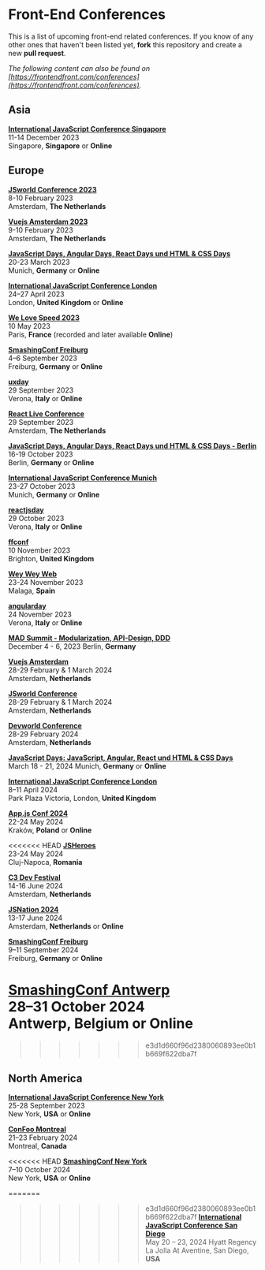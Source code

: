 # Front-End Conferences

This is a list of upcoming front-end related conferences. If you know of any other ones that haven't been listed yet, **fork** this repository and create a new **pull request**.

*The following content can also be found on [https://frontendfront.com/conferences](https://frontendfront.com/conferences).*

## Asia

[**International JavaScript Conference Singapore**](https://javascript-conference.com/singapore/)  
11-14 December 2023  
Singapore, **Singapore** or **Online**

## Europe

[**JSworld Conference 2023**](https://jsworldconference.com)  
8-10 February 2023  
Amsterdam, **The Netherlands**

[**Vuejs Amsterdam 2023**](https://vuejs.amsterdam)  
9-10 February 2023  
Amsterdam, **The Netherlands**

[**JavaScript Days, Angular Days, React Days und HTML & CSS Days**](https://javascript-days.de/muenchen/)  
20-23 March 2023  
Munich, **Germany** or **Online**

[**International JavaScript Conference London**](https://javascript-conference.com/london)  
24–27 April 2023  
London, **United Kingdom** or **Online**

[**We Love Speed 2023**](https://www.welovespeed.com/2023/)  
10 May 2023  
Paris, **France** (recorded and later available **Online**)

[**SmashingConf Freiburg**](https://smashingconf.com/freiburg-2023/)  
4–6 September 2023  
Freiburg, **Germany** or **Online**

[**uxday**](https://2023.uxday.it/)  
29 September 2023  
Verona, **Italy** or **Online**

[**React Live Conference**](https://reactlive.nl/)  
29 September 2023  
Amsterdam, **The Netherlands**

[**JavaScript Days, Angular Days, React Days und HTML & CSS Days - Berlin**](https://javascript-days.de/berlin/)  
16-19 October 2023  
Berlin, **Germany** or **Online**

[**International JavaScript Conference Munich**](https://javascript-conference.com/munich/)  
23-27 October 2023  
Munich, **Germany** or **Online**

[**reactjsday**](https://2023.reactjsday.it/)  
29 October 2023  
Verona, **Italy** or **Online**

[**ffconf**](https://2023.ffconf.org/)  
10 November 2023  
Brighton, **United Kingdom**

[**Wey Wey Web**](https://www.weyweyweb.com/)  
23-24 November 2023  
Malaga, **Spain** 

[**angularday**](https://www.angularday.it/)  
24 November 2023  
Verona, **Italy** or **Online**

[**MAD Summit - Modularization, API-Design, DDD**](https://mad-summit.de/berlin/)  
December 4 - 6, 2023
Berlin, **Germany** 

[**Vuejs Amsterdam**](https://vuejs.amsterdam/)  
28-29 February & 1 March 2024  
Amsterdam, **Netherlands** 

[**JSworld Conference**](https://jsworldconference.com/)  
28-29 February & 1 March 2024  
Amsterdam, **Netherlands** 

[**Devworld Conference**](https://devworldconference.com/)  
28-29 February 2024  
Amsterdam, **Netherlands** 

[**JavaScript Days: JavaScript, Angular, React und HTML & CSS Days**](https://javascript-days.de/muenchen/)  
March 18 - 21, 2024 
Munich, **Germany** or **Online**

[**International JavaScript Conference London**](https://javascript-conference.com/london/)  
8–11 April 2024  
Park Plaza Victoria, London, **United Kingdom**

[**App.js Conf 2024**](https://appjs.co/)  
22-24 May 2024  
Kraków, **Poland** or **Online**

<<<<<<< HEAD
[**JSHeroes**](https://jsheroes.io/)  
23-24 May 2024  
Cluj-Napoca, **Romania**

[**C3 Dev Festival**](https://c3fest.com/)  
14-16 June 2024  
Amsterdam, **Netherlands**

[**JSNation 2024**](https://jsnation.com/)  
13-17 June 2024  
Amsterdam, **Netherlands** or **Online**

[**SmashingConf Freiburg**](https://smashingconf.com/freiburg-2024/)  
9–11 September 2024  
Freiburg, **Germany** or **Online**

[**SmashingConf Antwerp**](https://smashingconf.com/antwerp-2024/)  
28–31 October 2024  
Antwerp, **Belgium** or **Online**
=======
>>>>>>> e3d1d660f96d2380060893ee0b1b669f622dba7f

## North America

[**International JavaScript Conference New York**](https://javascript-conference.com/new-york/)  
25-28 September 2023  
New York, **USA** or **Online**

[**ConFoo Montreal**](https://confoo.ca/en/2024)  
21–23 February 2024  
Montreal, **Canada**

<<<<<<< HEAD
[**SmashingConf New York**](https://smashingconf.com/ny-2024/)  
7–10 October 2024  
New York, **USA** or **Online**

=======
>>>>>>> e3d1d660f96d2380060893ee0b1b669f622dba7f
[**International JavaScript Conference San Diego**](https://javascript-conference.com/san-diego/)  
May 20 – 23, 2024 
Hyatt Regency La Jolla At Aventine, San Diego, **USA**
